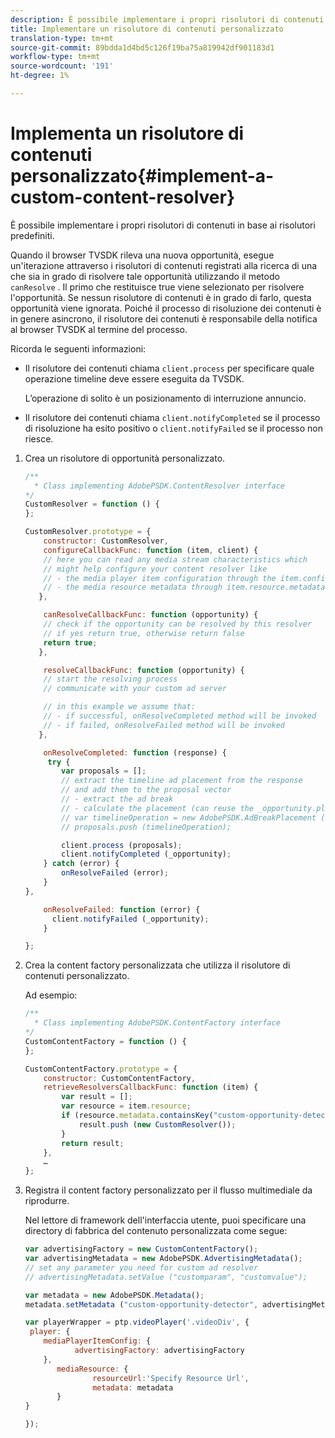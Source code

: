```yaml
---
description: È possibile implementare i propri risolutori di contenuti in base ai risolutori predefiniti.
title: Implementare un risolutore di contenuti personalizzato
translation-type: tm+mt
source-git-commit: 89bdda1d4bd5c126f19ba75a819942df901183d1
workflow-type: tm+mt
source-wordcount: '191'
ht-degree: 1%

---
```



# Implementa un risolutore di contenuti personalizzato{#implement-a-custom-content-resolver}

È possibile implementare i propri risolutori di contenuti in base ai risolutori predefiniti.

Quando il browser TVSDK rileva una nuova opportunità, esegue un&#39;iterazione attraverso i risolutori di contenuti registrati alla ricerca di una che sia in grado di risolvere tale opportunità utilizzando il metodo `canResolve` . Il primo che restituisce true viene selezionato per risolvere l&#39;opportunità. Se nessun risolutore di contenuti è in grado di farlo, questa opportunità viene ignorata. Poiché il processo di risoluzione dei contenuti è in genere asincrono, il risolutore dei contenuti è responsabile della notifica al browser TVSDK al termine del processo.

Ricorda le seguenti informazioni:

* Il risolutore dei contenuti chiama `client.process` per specificare quale operazione timeline deve essere eseguita da TVSDK.

   L’operazione di solito è un posizionamento di interruzione annuncio.

* Il risolutore dei contenuti chiama `client.notifyCompleted` se il processo di risoluzione ha esito positivo o `client.notifyFailed` se il processo non riesce.

1. Crea un risolutore di opportunità personalizzato.

   ```js
   /** 
     * Class implementing AdobePSDK.ContentResolver interface  
   */ 
   CustomResolver = function () { 
   }; 
   
   CustomResolver.prototype = { 
       constructor: CustomResolver, 
       configureCallbackFunc: function (item, client) { 
       // here you can read any media stream characteristics which 
       // might help configure your content resolver like 
       // - the media player item configuration through the item.config 
       // - the media resource metadata through item.resource.metadata 
      }, 
   
       canResolveCallbackFunc: function (opportunity) { 
       // check if the opportunity can be resolved by this resolver 
       // if yes return true, otherwise return false 
       return true; 
      }, 
   
       resolveCallbackFunc: function (opportunity) {         
       // start the resolving process 
       // communicate with your custom ad server 
   
       // in this example we assume that: 
       // - if successful, onResolveCompleted method will be invoked 
       // - if failed, onResolveFailed method will be invoked 
      }, 
   
       onResolveCompleted: function (response) { 
        try { 
           var proposals = []; 
           // extract the timeline ad placement from the response 
           // and add them to the proposal vector 
           // - extract the ad break 
           // - calculate the placement (can reuse the _opportunity.placement) 
           // var timelineOperation = new AdobePSDK.AdBreakPlacement (adBreak, placement); 
           // proposals.push (timelineOperation); 
   
           client.process (proposals); 
           client.notifyCompleted (_opportunity); 
       } catch (error) { 
           onResolveFailed (error); 
       } 
   }, 
   
       onResolveFailed: function (error) { 
         client.notifyFailed (_opportunity); 
       } 
   
   }; 
   ```

1. Crea la content factory personalizzata che utilizza il risolutore di contenuti personalizzato.

   Ad esempio:

   ```js
   /** 
     * Class implementing AdobePSDK.ContentFactory interface 
   */ 
   CustomContentFactory = function () { 
   }; 
   
   CustomContentFactory.prototype = { 
       constructor: CustomContentFactory, 
       retrieveResolversCallbackFunc: function (item) { 
           var result = []; 
           var resource = item.resource; 
           if (resource.metadata.containsKey("custom-opportunity-detector")) { 
               result.push (new CustomResolver()); 
           } 
           return result; 
       }, 
       … 
   }; 
   ```

1. Registra il content factory personalizzato per il flusso multimediale da riprodurre.

   Nel lettore di framework dell&#39;interfaccia utente, puoi specificare una directory di fabbrica del contenuto personalizzata come segue:

   ```js
   var advertisingFactory = new CustomContentFactory(); 
   var advertisingMetadata = new AdobePSDK.AdvertisingMetadata(); 
   // set any parameter you need for custom ad resolver 
   // advertisingMetadata.setValue ("customparam", "customvalue"); 
   
   var metadata = new AdobePSDK.Metadata(); 
   metadata.setMetadata ("custom-opportunity-detector", advertisingMetadata); 
   
   var playerWrapper = ptp.videoPlayer('.videoDiv', { 
    player: { 
       mediaPlayerItemConfig: { 
              advertisingFactory: advertisingFactory 
       }, 
          mediaResource: { 
                  resourceUrl:'Specify Resource Url', 
                  metadata: metadata 
          } 
   } 
   
   }); 
   ```

